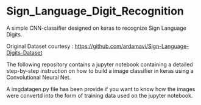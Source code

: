# Sign_Language_Digit_Recognition
A simple CNN-classifier designed on keras to recognize Sign Language Digits. 

Original Dataset courtesy : https://github.com/ardamavi/Sign-Language-Digits-Dataset

  The following repository contains a jupyter notebook containing a detailed step-by-step instruction on how to build a image classifier in keras using a Convolutional Neural Net.

  A imgdatagen.py file has been provide if you want to know how the images were convertd into the form of training data used on the jupyter notebook.
